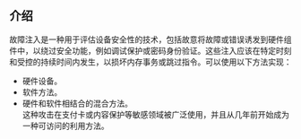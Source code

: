 ## 介绍
故障注入是一种用于评估设备安全性的技术，包括故意将故障或错误诱发到硬件组件中，以绕过安全功能，例如调试保护或密码身份验证。这些注入应该在特定时刻和受控的持续时间内发生，以损坏内存事务或跳过指令。可以使用以下方法实现：
- 硬件设备。
- 软件方法。
- 硬件和软件相结合的混合方法。</br>
这种攻击在支付卡或内容保护等敏感领域被广泛使用，并且从几年前开始成为一种可访问的利用方法。
